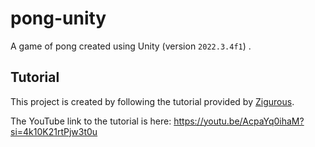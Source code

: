 # pong-unity
A game of pong created using Unity (version `2022.3.4f1`) . 

## Tutorial
This project is created by following the tutorial provided by [Zigurous](https://github.com/zigurous). 

The YouTube link to the tutorial is here: https://youtu.be/AcpaYq0ihaM?si=4k10K21rtPjw3t0u
